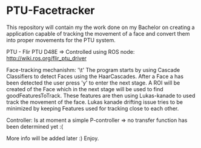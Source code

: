 # PTU-Facetracker

This repository will contain my the work done on my Bachelor on creating a application capable of tracking the movement of a face and convert them into proper movements for the PTU system. 

PTU - Flir PTU D48E => Controlled using ROS node: http://wiki.ros.org/flir_ptu_driver


Face-tracking mechanishm: '\t'
The program starts by using Cascade Classifiers to detect Faces using the HaarCascades. 
After a Face a has been detected  the user press 'y' to enter the next stage. 
A ROI will be created of the Face which in the next stage will be used to find goodFeaturesToTrack.
These features are then using Lukas-kanade to used track the movement of the face. 
Lukas kanade drifting issue  tries to be minimized by keeping Features used for tracking close to each other. 

Controller: Is at moment a simple P-controller => no transfer function has been determined yet :(


More info will be added later :) 
Enjoy.
